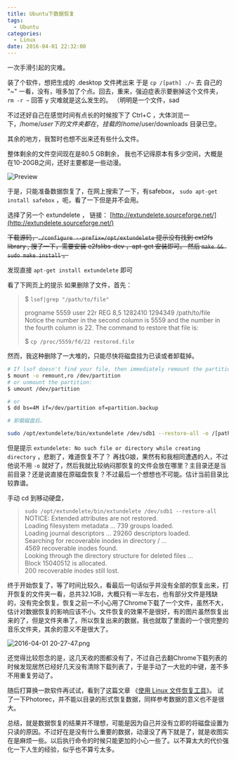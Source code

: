 ```yaml
---
title: Ubuntu下数据恢复
tags:
  - Ubuntu
categories:
  - Linux
date: 2016-04-01 22:32:00
---
```


一次手滑引起的灾难。

装了个软件，想把生成的 .desktop 文件拷出来 于是  `cp /[path] ./~`  去 自己的 "~" 一看，没有，哦多加了个点。回去，重来，强迫症表示要删掉这个文件夹， `rm -r ~` 回答 y 灾难就是这么发生的。 （明明是一个文件，sad  

不过还好自己在感觉时间有点长的时候按下了 Ctrl+C ，大体浏览一下，/home/$user 下的文件夹都在，挂载的 /home/$user/downloads 目录已空。

其余的地方，我暂时也想不出来还有些什么文件。
<!--more-->
整体剩余的文件空间现在是80.5 GB剩余， 我也不记得原本有多少空间，大概是在10-20GB之间，还好主要都是一些动漫。

![Preview](https://m.nep.me/blog/post/p02-preview.png)

于是，只能准备数据恢复了，在网上搜索了一下，有safebox， `sudo apt-get install safebox` ，呃，看了一下但是并不会用。

选择了另一个 extundelete ， 链接： [http://extundelete.sourceforge.net/](http://extundelete.sourceforge.net/)

<s>下载源码，`./configure --prefix=/opt/extundelete` 提示没有找到 ext2fs library , 搜了一下，需要安装 e2fslibs-dev ，apt-get 安装即可。 然后 `make && sudo make install` 。</s>

发现直接 `apt-get install extundelete` 即可

看了下网页上的提示 如果删除了文件，首先：

> $  `lsof|grep "/path/to/file"`
>
> progname 5559 user 22r REG 8,5 1282410 1294349 /path/to/file
> Notice the number in the second column is 5559 and the number in the fourth column is 22. The command to restore that file is:
>
> $ `cp /proc/5559/fd/22 restored.file`

然而，我这种删除了一大堆的，只能尽快将磁盘挂为已读或者卸载掉。
```bash
# If lsof doesn't find your file, then immediately remount the partition read-only:
$ mount -o remount,ro /dev/partition
# or unmount the partition:
$ umount /dev/partition

# or
$ dd bs=4M if=/dev/partition of=partition.backup

# 卸载磁盘后，

sudo /opt/extundelete/bin/extundelete /dev/sdb1 --restore-all -o /[path to put file]
```

但是提示  `extundelete: No such file or directory while creating directory` ，悲剧了，难道恢复不了？ 再找G娘，果然有和我相同遭遇的人，不过他说不用 `-o` 就好了，然后我就比较纳闷那恢复的文件会放在哪里？主目录还是当前目录？还是说直接在原磁盘恢复？不过最后一个想想也不可能。估计当前目录比较靠谱。

手动 cd 到移动硬盘，

> `sudo /opt/extundelete/bin/extundelete /dev/sdb1 --restore-all`  
> NOTICE: Extended attributes are not restored.  
> Loading filesystem metadata ... 739 groups loaded.  
> Loading journal descriptors ... 29260 descriptors loaded.  
> Searching for recoverable inodes in directory / ...  
> 4569 recoverable inodes found.  
> Looking through the directory structure for deleted files ...  
> Block 15040512 is allocated.  
> 200 recoverable inodes still lost.

终于开始恢复了，等了时间比较久，看最后一句话似乎并没有全部的恢复出来，打开恢复的文件夹一看，总共32.1GB，大概只有一半左右，也有部分文件是残缺的，没有完全恢复。恢复之前一不小心用了Chrome下载了一个文件，虽然不大，估计对数据恢复的影响应该不小。文件恢复的效果不是很好，有的图片虽然恢复出来的了，但是文件夹串了。所以恢复出来的数据，我也就取了里面的一个很完整的音乐文件夹，其余的意义不是很大了。

![2016-04-01 20-27-47.png](https://m.nep.me/blog/post/p02-result.png)

还觉得比较怨念的是，这几天收的图都没有了，不过自己去翻Chrome下载列表的时候发现居然已经好几天没有清除下载列表了，于是手动了一大批的中键，差不多不用重复劳动了。

随后打算换一款软件再试试，看到了这篇文章 《[使用 Linux 文件恢复工具](https://www.ibm.com/developerworks/cn/linux/1312_caoyq_linuxrestore/)》。 试了一下Photorec，并不能以目录的形式恢复数据，同样参考数据的意义也不是很大。

总结，就是数据恢复的结果并不理想，可能是因为自己并没有立即的将磁盘设置为只读的原因。不过好在是没有什么重要的数据，动漫没了再下就是了，就是收图实在是麻烦一些。以后执行命令的时候只能更加的小心一些了。以不算太大的代价强化一下人生的经验，似乎也不算亏太多。
